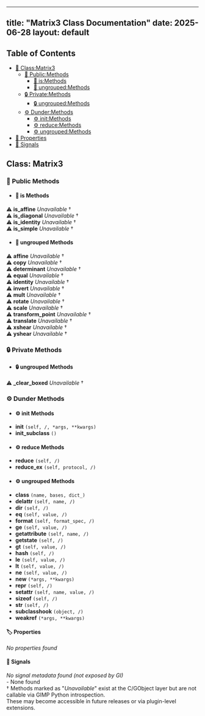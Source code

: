 <!-- Formatted by A³BS formatter.py -->
<!-- Generated by A³BS document.py -->
---
title: "Matrix3 Class Documentation"
date: 2025-06-28
layout: default
---

## Table of Contents
- [🔧 Class:Matrix3](#class-matrix3)
  - [ 🔹 Public:Methods](#public-methods)
    - [ 🔹 is:Methods](#is-methods)
    - [ 🔹 ungrouped:Methods](#ungrouped-methods)
  - [ 🔒 Private:Methods](#private-methods)
    - [ 🔒 ungrouped:Methods](#ungrouped-methods)
  - [ ⚙ Dunder:Methods](#dunder-methods)
    - [ ⚙ init:Methods](#init-methods)
    - [ ⚙ reduce:Methods](#reduce-methods)
    - [ ⚙ ungrouped:Methods](#ungrouped-methods)
- [🔧 Properties](#properties-)
- [🔧 Signals](#signals-)
## Class: Matrix3
### 🔹 Public Methods
<a name="public-methods"></a>
- #### 🔹 is Methods
<a name="is-methods"></a>
⚠️ **is_affine** _Unavailable_ †<br>
⚠️ **is_diagonal** _Unavailable_ †<br>
⚠️ **is_identity** _Unavailable_ †<br>
⚠️ **is_simple** _Unavailable_ †<br>
- #### 🔹 ungrouped Methods
<a name="ungrouped-methods"></a>
⚠️ **affine** _Unavailable_ †<br>
⚠️ **copy** _Unavailable_ †<br>
⚠️ **determinant** _Unavailable_ †<br>
⚠️ **equal** _Unavailable_ †<br>
⚠️ **identity** _Unavailable_ †<br>
⚠️ **invert** _Unavailable_ †<br>
⚠️ **mult** _Unavailable_ †<br>
⚠️ **rotate** _Unavailable_ †<br>
⚠️ **scale** _Unavailable_ †<br>
⚠️ **transform_point** _Unavailable_ †<br>
⚠️ **translate** _Unavailable_ †<br>
⚠️ **xshear** _Unavailable_ †<br>
⚠️ **yshear** _Unavailable_ †<br>
### 🔒 Private Methods
<a name="private-methods"></a>
- #### 🔒 ungrouped Methods
<a name="ungrouped-methods"></a>
⚠️ **_clear_boxed** _Unavailable_ †<br>
### ⚙ Dunder Methods
<a name="dunder-methods"></a>
- #### ⚙ init Methods
<a name="init-methods"></a>
  - **__init__** `(self, /, *args, **kwargs)`<br>
  - **__init_subclass__** `()`<br>
- #### ⚙ reduce Methods
<a name="reduce-methods"></a>
  - **__reduce__** `(self, /)`<br>
  - **__reduce_ex__** `(self, protocol, /)`<br>
- #### ⚙ ungrouped Methods
<a name="ungrouped-methods"></a>
  - **__class__** `(name, bases, dict_)`<br>
  - **__delattr__** `(self, name, /)`<br>
  - **__dir__** `(self, /)`<br>
  - **__eq__** `(self, value, /)`<br>
  - **__format__** `(self, format_spec, /)`<br>
  - **__ge__** `(self, value, /)`<br>
  - **__getattribute__** `(self, name, /)`<br>
  - **__getstate__** `(self, /)`<br>
  - **__gt__** `(self, value, /)`<br>
  - **__hash__** `(self, /)`<br>
  - **__le__** `(self, value, /)`<br>
  - **__lt__** `(self, value, /)`<br>
  - **__ne__** `(self, value, /)`<br>
  - **__new__** `(*args, **kwargs)`<br>
  - **__repr__** `(self, /)`<br>
  - **__setattr__** `(self, name, value, /)`<br>
  - **__sizeof__** `(self, /)`<br>
  - **__str__** `(self, /)`<br>
  - **__subclasshook__** `(object, /)`<br>
  - **__weakref__** `(*args, **kwargs)`<br>
#### 🏷️ Properties
<a name="properties-"></a>
_No properties found_
<br>
#### 📣 Signals
<a name="signals-"></a>
_No signal metadata found (not exposed by GI)_
<br>- None found
<br>† Methods marked as "_Unavailable_" exist at the C/GObject layer but are not callable via GIMP Python introspection.  
These may become accessible in future releases or via plugin-level extensions.